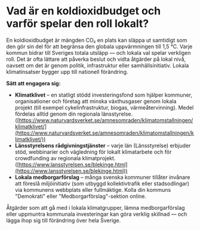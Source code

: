 # Vad är en koldioxidbudget och varför spelar den roll lokalt?

En koldioxidbudget är mängden CO₂ en plats kan släppa ut samtidigt som den gör sin del för att begränsa den globala uppvärmningen till 1,5 °C. Varje kommun bidrar till Sveriges totala utsläpp — och lokala val spelar verkligen roll. Det är ofta lättare att påverka beslut och vidta åtgärder på lokal nivå, oavsett om det är genom politik, infrastruktur eller samhällsinitiativ. Lokala klimatinsatser bygger upp till nationell förändring.

**Sätt att engagera sig:**

- **Klimatklivet** – en statligt stödd investeringsfond som hjälper kommuner, organisationer och företag att minska växthusgaser genom lokala projekt (till exempel cykelinfrastruktur, biogas, värmeåtervinning). Medel fördelas alltid genom din regionala länsstyrelse. ([https://www.naturvardsverket.se/amnesomraden/klimatomstallningen/klimatklivet/](https://www.naturvardsverket.se/amnesomraden/klimatomstallningen/klimatklivet/))
- **Länsstyrelsens rådgivningstjänster** – varje län (Länsstyrelse) erbjuder stöd, webbinarier och vägledning för lokalt klimatarbete och för crowdfunding av regionala klimatprojekt. ([https://www.lansstyrelsen.se/blekinge.html](https://www.lansstyrelsen.se/blekinge.html))
- **Lokala medborgarförslag** – många svenska kommuner tillåter invånare att föreslå miljöinitiativ (som utbyggd kollektivtrafik eller stadsodlingar) via kommunens webbplats eller fullmäktige. Kolla din kommuns "Demokrati" eller "Medborgarförslag"-sektion online.

Åtgärder som att gå med i lokala klimatgrupper, lämna medborgarförslag eller uppmuntra kommunala investeringar kan göra verklig skillnad — och lägga ihop sig till förändring över hela Sverige.
